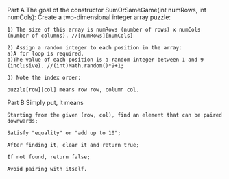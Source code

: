 Part A
    The goal of the constructor SumOrSameGame(int numRows, int numCols):
    Create a two-dimensional integer array puzzle:
    
    1) The size of this array is numRows (number of rows) x numCols (number of columns). //[numRows][numCols]
    
    2) Assign a random integer to each position in the array:
    a)A for loop is required.
    b)The value of each position is a random integer between 1 and 9 (inclusive). //(int)Math.random()*9+1;
    
    3) Note the index order:
    
    puzzle[row][col] means row row, column col.

Part B
    Simply put, it means
    
    Starting from the given (row, col), find an element that can be paired downwards;
    
    Satisfy "equality" or "add up to 10";
    
    After finding it, clear it and return true;
    
    If not found, return false;
    
    Avoid pairing with itself.

